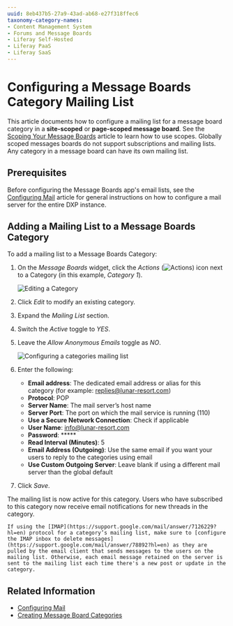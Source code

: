 ```yaml
---
uuid: 8eb437b5-27a9-43ad-ab68-e27f318ffec6
taxonomy-category-names:
- Content Management System
- Forums and Message Boards
- Liferay Self-Hosted
- Liferay PaaS
- Liferay SaaS
---
```

# Configuring a Message Boards Category Mailing List

This article documents how to configure a mailing list for a message board category in a **site-scoped** or **page-scoped message board**. See the [Scoping Your Message Boards](./scoping-your-message-boards.md) article to learn how to use scopes. Globally scoped messages boards do not support subscriptions and mailing lists. Any category in a message board can have its own mailing list.

## Prerequisites

Before configuring the Message Boards app's email lists, see the [Configuring Mail](../../../installation-and-upgrades/setting-up-liferay/configuring-mail.md) article for general instructions on how to configure a mail server for the entire DXP instance.

## Adding a Mailing List to a Message Boards Category

To add a mailing list to a Message Boards Category:

1. On the _Message Boards_ widget, click the _Actions_ (![Actions](../../../images/icon-actions.png)) icon next to a Category (in this example, _Category 1_).

    ![Editing a Category](./configuring-a-message-boards-category-mailing-list/images/02.png)

1. Click _Edit_ to modify an existing category.
1. Expand the _Mailing List_ section.
1. Switch the _Active_ toggle to _YES_.
1. Leave the _Allow Anonymous Emails_ toggle as _NO_.

    ![Configuring a categories mailing list](./configuring-a-message-boards-category-mailing-list/images/01.png)

1. Enter the following:

   * **Email address**: The dedicated email address or alias for this category (for example: replies@lunar-resort.com)
   * **Protocol**: POP
   * **Server Name**: The mail server’s host name
   * **Server Port**: The port on which the mail service is running (110)
   * **Use a Secure Network Connection**: Check if applicable
   * **User Name**: info@lunar-resort.com
   * **Password**: *****
   * **Read Interval (Minutes)**: 5
   * **Email Address (Outgoing)**: Use the same email if you want your users to reply to the categories using email
   * **Use Custom Outgoing Server**: Leave blank if using a different mail server than the global default

1. Click _Save_.

The mailing list is now active for this category. Users who have subscribed to this category now receive email notifications for new threads in the category.

```{important}
If using the [IMAP](https://support.google.com/mail/answer/7126229?hl=en) protocol for a category’s mailing list, make sure to [configure the IMAP inbox to delete messages](https://support.google.com/mail/answer/78892?hl=en) as they are pulled by the email client that sends messages to the users on the mailing list. Otherwise, each email message retained on the server is sent to the mailing list each time there's a new post or update in the category.
```

## Related Information

* [Configuring Mail](../../../installation-and-upgrades/setting-up-liferay/configuring-mail.md)
* [Creating Message Board Categories](./creating-message-boards-categories.md)
